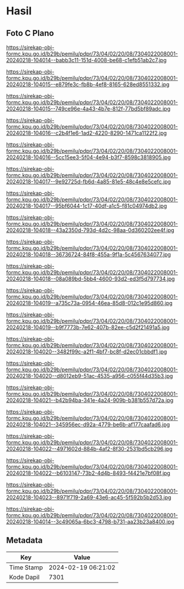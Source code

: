 # Hasil

## Foto C Plano

https://sirekap-obj-formc.kpu.go.id/b29b/pemilu/pdpr/73/04/02/20/08/7304022008001-20240218-104014--babb3c11-151d-4008-be68-c1efb51ab2c7.jpg

https://sirekap-obj-formc.kpu.go.id/b29b/pemilu/pdpr/73/04/02/20/08/7304022008001-20240218-104015--e879fe3c-fb8b-4ef8-8165-628ed8551332.jpg

https://sirekap-obj-formc.kpu.go.id/b29b/pemilu/pdpr/73/04/02/20/08/7304022008001-20240218-104015--749ce96e-4a43-4b7e-812f-77bd5bf89adc.jpg

https://sirekap-obj-formc.kpu.go.id/b29b/pemilu/pdpr/73/04/02/20/08/7304022008001-20240218-104016--c2b4f1e6-1ad2-4220-8290-1471ca1122f2.jpg

https://sirekap-obj-formc.kpu.go.id/b29b/pemilu/pdpr/73/04/02/20/08/7304022008001-20240218-104016--5cc15ee3-5f04-4e94-b3f7-8598c3818905.jpg

https://sirekap-obj-formc.kpu.go.id/b29b/pemilu/pdpr/73/04/02/20/08/7304022008001-20240218-104017--9e92725d-fb6d-4a85-81e5-48c4e8e5cefc.jpg

https://sirekap-obj-formc.kpu.go.id/b29b/pemilu/pdpr/73/04/02/20/08/7304022008001-20240218-104017--95bf6044-1c17-40df-a1c5-f81c04974db2.jpg

https://sirekap-obj-formc.kpu.go.id/b29b/pemilu/pdpr/73/04/02/20/08/7304022008001-20240218-104018--43a2350d-793d-4d2c-98aa-0d360202ee4f.jpg

https://sirekap-obj-formc.kpu.go.id/b29b/pemilu/pdpr/73/04/02/20/08/7304022008001-20240218-104018--36736724-84f8-455a-9f1a-5c4567634077.jpg

https://sirekap-obj-formc.kpu.go.id/b29b/pemilu/pdpr/73/04/02/20/08/7304022008001-20240218-104018--08a089bd-5bb4-4600-93d2-ed3f5d797734.jpg

https://sirekap-obj-formc.kpu.go.id/b29b/pemilu/pdpr/73/04/02/20/08/7304022008001-20240218-104019--a735c73a-0954-46ea-85d8-012c1e95d860.jpg

https://sirekap-obj-formc.kpu.go.id/b29b/pemilu/pdpr/73/04/02/20/08/7304022008001-20240218-104019--b9f7773b-7e62-407b-82ee-c5d2f21491a5.jpg

https://sirekap-obj-formc.kpu.go.id/b29b/pemilu/pdpr/73/04/02/20/08/7304022008001-20240218-104020--3482f99c-a2f1-4bf7-bc8f-d2ec01cbbdf1.jpg

https://sirekap-obj-formc.kpu.go.id/b29b/pemilu/pdpr/73/04/02/20/08/7304022008001-20240218-104020--d8012eb9-51ac-4535-a956-c055f44d35b3.jpg

https://sirekap-obj-formc.kpu.go.id/b29b/pemilu/pdpr/73/04/02/20/08/7304022008001-20240218-104021--b42b94ba-341e-4a24-909b-b381b557d72a.jpg

https://sirekap-obj-formc.kpu.go.id/b29b/pemilu/pdpr/73/04/02/20/08/7304022008001-20240218-104021--345956ec-d92a-4779-be6b-af177caafad6.jpg

https://sirekap-obj-formc.kpu.go.id/b29b/pemilu/pdpr/73/04/02/20/08/7304022008001-20240218-104022--4971602d-884b-4af2-8f30-2531bd5cb296.jpg

https://sirekap-obj-formc.kpu.go.id/b29b/pemilu/pdpr/73/04/02/20/08/7304022008001-20240218-104022--b6103147-73b2-4d4b-8493-f4421e7bf08f.jpg

https://sirekap-obj-formc.kpu.go.id/b29b/pemilu/pdpr/73/04/02/20/08/7304022008001-20240218-104023--8971f719-2a69-43e6-ac45-5f592b5b2d53.jpg

https://sirekap-obj-formc.kpu.go.id/b29b/pemilu/pdpr/73/04/02/20/08/7304022008001-20240218-104014--3c49065a-6bc3-4798-b731-aa23b23a8400.jpg


## Metadata

| Key        | Value               |
| ---------- | ------------------- |
| Time Stamp | 2024-02-19 06:21:02 |
| Kode Dapil | 7301                |



